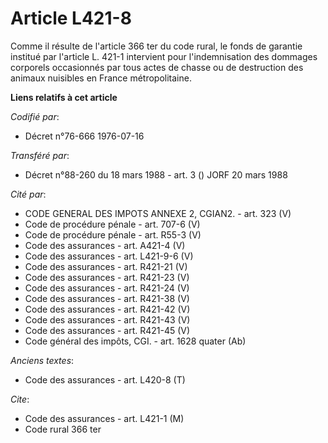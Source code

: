 # Article L421-8

Comme il résulte de l'article 366 ter du code rural, le fonds de garantie institué par l'article L. 421-1 intervient pour
l'indemnisation des dommages corporels occasionnés par tous actes de chasse ou de destruction des animaux nuisibles en France
métropolitaine.

**Liens relatifs à cet article**

_Codifié par_:

  - Décret n°76-666 1976-07-16

_Transféré par_:

  - Décret n°88-260 du 18 mars 1988 - art. 3 () JORF 20 mars 1988

_Cité par_:

  - CODE GENERAL DES IMPOTS ANNEXE 2, CGIAN2. - art. 323 (V)
  - Code de procédure pénale - art. 707-6 (V)
  - Code de procédure pénale - art. R55-3 (V)
  - Code des assurances - art. A421-4 (V)
  - Code des assurances - art. L421-9-6 (V)
  - Code des assurances - art. R421-21 (V)
  - Code des assurances - art. R421-23 (V)
  - Code des assurances - art. R421-24 (V)
  - Code des assurances - art. R421-38 (V)
  - Code des assurances - art. R421-42 (V)
  - Code des assurances - art. R421-43 (V)
  - Code des assurances - art. R421-45 (V)
  - Code général des impôts, CGI. - art. 1628 quater (Ab)

_Anciens textes_:

  - Code des assurances - art. L420-8 (T)

_Cite_:

  - Code des assurances - art. L421-1 (M)
  - Code rural 366 ter
